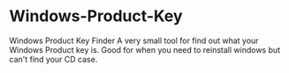 # Windows-Product-Key
Windows Product Key Finder  A very small tool for find out what your Windows Product key is. Good for when you need to reinstall windows but can't find your CD case.

